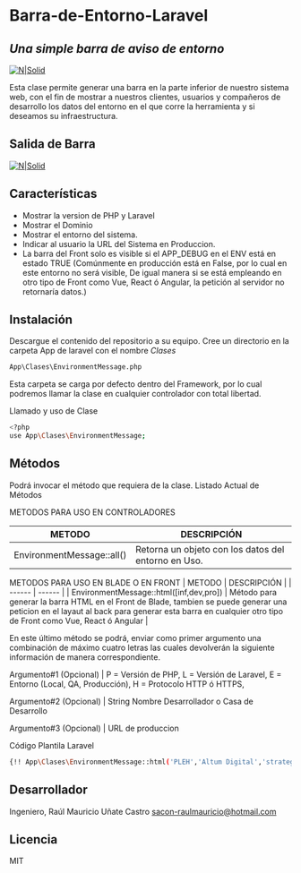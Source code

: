 # Barra-de-Entorno-Laravel
## _Una simple barra de aviso de entorno_

[![N|Solid](https://i.ibb.co/ZLzQTpm/Firma-Git-Hub.png)](#)

Esta clase permite generar una barra en la parte inferior de nuestro sistema web, con el fin de mostrar a nuestros clientes, usuarios y compañeros de desarrollo los datos del entorno en el que corre la herramienta y si deseamos su infraestructura.

## Salida de Barra
[![N|Solid](https://i.ibb.co/KmVMP9X/BarraPHP.png)](#)

## Características

-	Mostrar la version de PHP y Laravel
-	Mostrar el Dominio
-	Mostrar el entorno del sistema.
-	Indicar al usuario la URL del Sistema en Produccion.
-	La barra del Front solo es visible si el APP_DEBUG en el ENV está en estado TRUE (Comúnmente en producción está en False, por lo cual en este entorno no será visible, De igual manera si se está empleando en otro tipo de Front como Vue, React ó Angular, la petición al servidor no retornaría datos.)

## Instalación

Descargue el contenido del repositorio a su equipo.
Cree un directorio en la carpeta App de laravel con el nombre *Clases*

```sh
App\Clases\EnvironmentMessage.php
```

Esta carpeta se carga por defecto dentro del Framework, por lo cual podremos llamar la clase en cualquier controlador con total libertad.

Llamado y uso de Clase

```sh
<?php
use App\Clases\EnvironmentMessage;
```

## Métodos

Podrá invocar el método que requiera de la clase.
Listado Actual de Métodos

METODOS PARA USO EN CONTROLADORES

| METODO | DESCRIPCIÓN |
| ------ | ------ |
| EnvironmentMessage::all() | Retorna un objeto con los datos del entorno en Uso. |

METODOS PARA USO EN BLADE O EN FRONT
| METODO | DESCRIPCIÓN |
| ------ | ------ |
| EnvironmentMessage::html([inf,dev,pro]) | Método para generar la barra HTML en el Front de Blade, tambien se puede generar una peticion en el layaut al back para generar esta barra en cualquier otro tipo de Front como Vue, React ó Angular |

En este último método se podrá, enviar como primer argumento una combinación de máximo cuatro letras las cuales devolverán la siguiente información de manera correspondiente.

Argumento#1 (Opcional) | 
P = Versión de PHP, 
L = Versión de Laravel, 
E = Entorno (Local, QA, Producción), 
H = Protocolo HTTP ó HTTPS, 

Argumento#2 (Opcional) | 
String Nombre Desarrollador o Casa de Desarrollo

Argumento#3 (Opcional) | 
URL de produccion

Código Plantila Laravel
```sh
{!! App\Clases\EnvironmentMessage::html('PLEH','Altum Digital','strategy4.com.co') !!}
```

## Desarrollador

Ingeniero, Raúl Mauricio Uñate Castro
sacon-raulmauricio@hotmail.com

## Licencia
MIT
